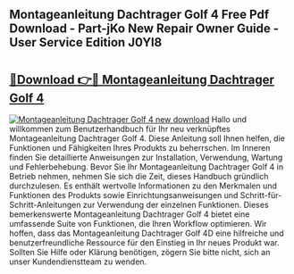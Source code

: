 ## Montageanleitung Dachtrager Golf 4 Free Pdf Download - Part-jKo New Repair Owner Guide - User Service Edition J0Yl8

# <h2><a href="http://df7tq4.blite.top/?on=Montageanleitung+Dachtrager+Golf+4">🔗Download 👉🔴 Montageanleitung Dachtrager Golf 4</a></h2>

[![Montageanleitung Dachtrager Golf 4 new download](https://i.imgur.com/lujVjoI.png)](http://df7tq4.blite.top/?on=Montageanleitung+Dachtrager+Golf+4)
Hallo und willkommen zum Benutzerhandbuch für Ihr neu verknüpftes Montageanleitung Dachtrager Golf 4. Diese Anleitung soll Ihnen helfen, die Funktionen und Fähigkeiten Ihres Produkts zu beherrschen. Im Inneren finden Sie detaillierte Anweisungen zur Installation, Verwendung, Wartung und Fehlerbehebung. Bevor Sie Ihr Montageanleitung Dachtrager Golf 4 in Betrieb nehmen, nehmen Sie sich die Zeit, dieses Handbuch gründlich durchzulesen. Es enthält wertvolle Informationen zu den Merkmalen und Funktionen des Produkts sowie Einrichtungsanweisungen und Schritt-für-Schritt-Anleitungen zur Verwendung der einzelnen Funktionen. Dieses bemerkenswerte Montageanleitung Dachtrager Golf 4 bietet eine umfassende Suite von Funktionen, die Ihren Workflow optimieren. Wir hoffen, dass das Montageanleitung Dachtrager Golf 4D eine hilfreiche und benutzerfreundliche Ressource für den Einstieg in Ihr neues Produkt war. Sollten Sie Hilfe oder Klärung benötigen, zögern Sie bitte nicht, sich an unser Kundendienstteam zu wenden.
